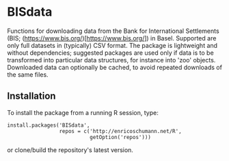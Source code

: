 # BISdata

Functions for downloading data from the Bank for
International Settlements (BIS;
(https://www.bis.org/)[https://www.bis.org/]) in Basel.
Supported are only full datasets in (typically) CSV
format.  The package is lightweight and without
dependencies; suggested packages are used only if data
is to be transformed into particular data structures,
for instance into 'zoo' objects. Downloaded data can
optionally be cached, to avoid repeated downloads of
the same files.

## Installation

To install the package from a running R session, type:

    install.packages('BISdata',
                     repos = c('http://enricoschumann.net/R',
                               getOption('repos')))


or clone/build the repository's latest version.
